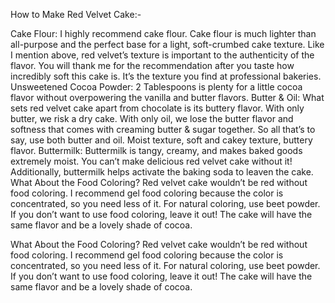 How to Make Red Velvet Cake:-

Cake Flour: I highly recommend cake flour. Cake flour is much lighter than all-purpose and the perfect base for a light, soft-crumbed cake texture. Like I mention above, red velvet’s texture is important to the authenticity of the flavor. You will thank me for the recommendation after you taste how incredibly soft this cake is. It’s the texture you find at professional bakeries.
Unsweetened Cocoa Powder: 2 Tablespoons is plenty for a little cocoa flavor without overpowering the vanilla and butter flavors.
Butter & Oil: What sets red velvet cake apart from chocolate is its buttery flavor. With only butter, we risk a dry cake. With only oil, we lose the butter flavor and softness that comes with creaming butter & sugar together. So all that’s to say, use both butter and oil. Moist texture, soft and cakey texture, buttery flavor.
Buttermilk: Buttermilk is tangy, creamy, and makes baked goods extremely moist. You can’t make delicious red velvet cake without it! Additionally, buttermilk helps activate the baking soda to leaven the cake.
What About the Food Coloring?
Red velvet cake wouldn’t be red without food coloring. I recommend gel food coloring because the color is concentrated, so you need less of it. For natural coloring, use beet powder. If you don’t want to use food coloring, leave it out! The cake will have the same flavor and be a lovely shade of cocoa.


What About the Food Coloring?
Red velvet cake wouldn’t be red without food coloring. I recommend gel food coloring because the color is concentrated, so you need less of it. For natural coloring, use beet powder. If you don’t want to use food coloring, leave it out! The cake will have the same flavor and be a lovely shade of cocoa.